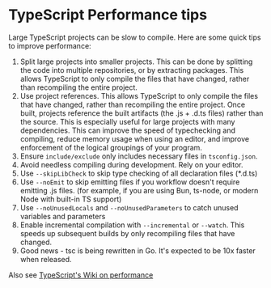 # TypeScript Performance tips

Large TypeScript projects can be slow to compile. Here are some quick tips to improve performance:

1. Split large projects into smaller projects. This can be done by splitting the code into multiple repositories, or by extracting packages. This allows TypeScript to only compile the files that have changed, rather than recompiling the entire project.
2. Use project references. This allows TypeScript to only compile the files that have changed, rather than recompiling the entire project. Once built, projects reference the built artifacts (the .js + .d.ts files) rather than the source. This is especially useful for large projects with many dependencies. This can improve the speed of typechecking and compiling, reduce memory usage when using an editor, and improve enforcement of the logical groupings of your program.
3. Ensure `include/exclude` only includes necessary files in `tsconfig.json`.
4. Avoid needless compiling during development. Rely on your editor.
5. Use `--skipLibCheck` to skip type checking of all declaration files (\*.d.ts)
6. Use `--noEmit` to skip emitting files if you workflow doesn't require emitting .js files. (for example, if you are using Bun, ts-node, or modern Node with built-in TS support)
7. Use `--noUnusedLocals` and `--noUnusedParameters` to catch unused variables and parameters
8. Enable incremental compilation with `--incremental` or `--watch`. This speeds up subsequent builds by only recompiling files that have changed.
9. Good news - tsc is being rewritten in Go. It's expected to be 10x faster when released.

Also see [TypeScript's Wiki on performance](https://github.com/microsoft/TypeScript/wiki/Performance)
